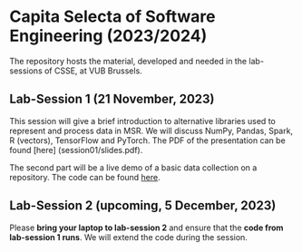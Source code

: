 # Capita Selecta of Software Engineering (2023/2024)

The repository hosts the material, developed and needed in the lab-sessions of CSSE,
at VUB Brussels.

## Lab-Session 1 (21 November, 2023)

This session will give a brief introduction to alternative libraries
used to represent and process data in MSR. We will discuss NumPy, Pandas, Spark, R (vectors), TensorFlow
and PyTorch. The PDF of the presentation can be found [here] (session01/slides.pdf).

The second part will be a live demo of a basic data collection on a repository. The code
can be found [here](session01/src).


## Lab-Session 2 (upcoming, 5 December, 2023)

Please **bring your laptop to lab-session 2** and ensure that the **code from lab-session 1 runs**.
We will extend the code during the session.